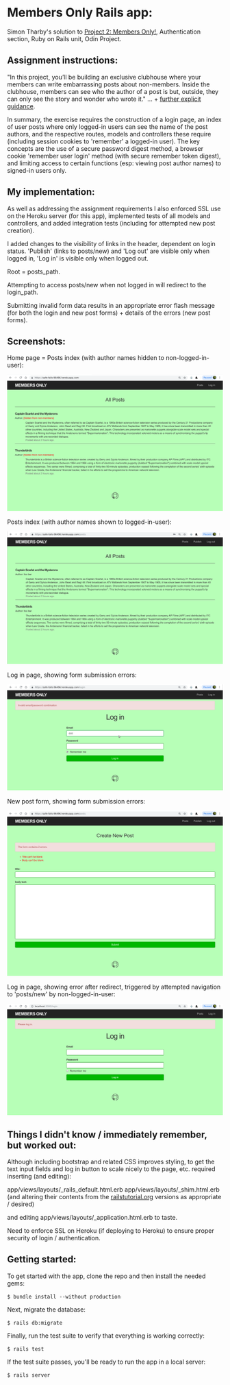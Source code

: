 # Members Only Rails app:

Simon Tharby's solution to [Project 2: Members Only!](https://www.theodinproject.com/courses/ruby-on-rails/lessons/authentication?ref=lnav), Authentication section, Ruby on Rails unit, Odin Project.

## Assignment instructions:

"In this project, you’ll be building an exclusive clubhouse where your members can write embarrassing posts about non-members. Inside the clubhouse, members can see who the author of a post is but, outside, they can only see the story and wonder who wrote it." ... + [further explicit guidance](https://www.theodinproject.com/courses/ruby-on-rails/lessons/authentication?ref=lnav).

In summary, the exercise requires the construction of a login page, an index of user posts where only logged-in users can see the name of the post authors, and the respective routes, models and controllers these require (including session cookies to 'remember' a logged-in user). The key concepts are the use of a secure password digest method, a browser cookie 'remember user login' method (with secure remember token digest), and limiting access to certain functions (esp: viewing post author names) to signed-in users only.

## My implementation:

As well as addressing the assignment requirements I also enforced SSL use on the Heroku server (for this app), implemented tests of all models and controllers, and added integration tests (including for attempted new post creation).

I added changes to the visibility of links in the header, dependent on login status. 'Publish' (links to posts/new) and 'Log out' are visible only when logged in, 'Log in' is visible only when logged out.

Root = posts_path.

Attempting to access posts/new when not logged in will redirect to the login_path.

Submitting invalid form data results in an appropriate error flash message (for both the login and new post forms) + details of the errors (new post forms).

## Screenshots:

Home page = Posts index (with author names hidden to non-logged-in-user):

![index_loggedout.png](app/assets/images/index_loggedout.png)

Posts index (with author names shown to logged-in-user):

![index_loggedin.png](app/assets/images/index_loggedin.png)

Log in page, showing form submission errors:

![login_error.png](app/assets/images/login_error.png)

New post form, showing form submission errors:

![newpost_error.png](app/assets/images/newpost_error.png)

Log in page, showing error after redirect, triggered by attempted navigation to 'posts/new' by non-logged-in-user:

![new_loggedout.png](app/assets/images/new_loggedout.png)

## Things I didn't know / immediately remember, but worked out:

Although including bootstrap and related CSS improves styling, to get the text input fields and log in button to scale nicely to the page, etc. required inserting (and editing):

app/views/layouts/\_rails_default.html.erb
app/views/layouts/\_shim.html.erb
(and altering their contents from the [railstutorial.org](https://www.railstutorial.org/book/) versions as appropriate / desired)

and editing app/views/layouts/\_application.html.erb to taste.

Need to enforce SSL on Heroku (if deploying to Heroku) to ensure proper security of login / authentication.

## Getting started:

To get started with the app, clone the repo and then install the needed gems:

```
$ bundle install --without production
```

Next, migrate the database:

```
$ rails db:migrate
```

Finally, run the test suite to verify that everything is working correctly:

```
$ rails test
```

If the test suite passes, you'll be ready to run the app in a local server:

```
$ rails server
```
